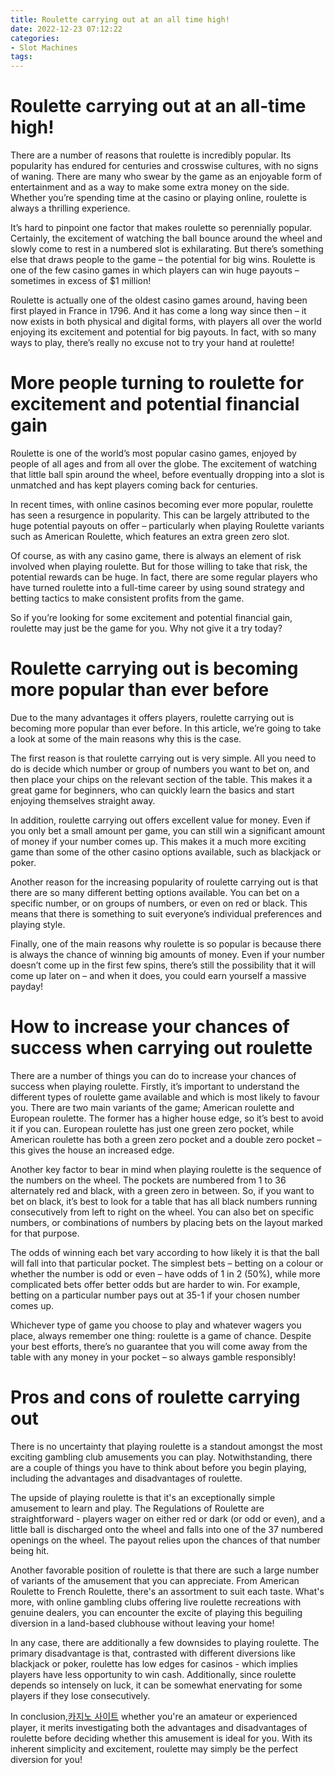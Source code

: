 ```yaml
---
title: Roulette carrying out at an all time high! 
date: 2022-12-23 07:12:22
categories:
- Slot Machines
tags:
---
```



#  Roulette carrying out at an all-time high! 

There are a number of reasons that roulette is incredibly popular. Its popularity has endured for centuries and crosswise cultures, with no signs of waning. There are many who swear by the game as an enjoyable form of entertainment and as a way to make some extra money on the side. Whether you’re spending time at the casino or playing online, roulette is always a thrilling experience.

It’s hard to pinpoint one factor that makes roulette so perennially popular. Certainly, the excitement of watching the ball bounce around the wheel and slowly come to rest in a numbered slot is exhilarating. But there’s something else that draws people to the game – the potential for big wins. Roulette is one of the few casino games in which players can win huge payouts – sometimes in excess of $1 million!

Roulette is actually one of the oldest casino games around, having been first played in France in 1796. And it has come a long way since then – it now exists in both physical and digital forms, with players all over the world enjoying its excitement and potential for big payouts. In fact, with so many ways to play, there’s really no excuse not to try your hand at roulette!

#  More people turning to roulette for excitement and potential financial gain 

Roulette is one of the world’s most popular casino games, enjoyed by people of all ages and from all over the globe. The excitement of watching that little ball spin around the wheel, before eventually dropping into a slot is unmatched and has kept players coming back for centuries.

In recent times, with online casinos becoming ever more popular, roulette has seen a resurgence in popularity. This can be largely attributed to the huge potential payouts on offer – particularly when playing Roulette variants such as American Roulette, which features an extra green zero slot.

Of course, as with any casino game, there is always an element of risk involved when playing roulette. But for those willing to take that risk, the potential rewards can be huge. In fact, there are some regular players who have turned roulette into a full-time career by using sound strategy and betting tactics to make consistent profits from the game.

So if you’re looking for some excitement and potential financial gain, roulette may just be the game for you. Why not give it a try today?

#  Roulette carrying out is becoming more popular than ever before 

Due to the many advantages it offers players, roulette carrying out is becoming more popular than ever before. In this article, we’re going to take a look at some of the main reasons why this is the case.

The first reason is that roulette carrying out is very simple. All you need to do is decide which number or group of numbers you want to bet on, and then place your chips on the relevant section of the table. This makes it a great game for beginners, who can quickly learn the basics and start enjoying themselves straight away.

In addition, roulette carrying out offers excellent value for money. Even if you only bet a small amount per game, you can still win a significant amount of money if your number comes up. This makes it a much more exciting game than some of the other casino options available, such as blackjack or poker.

Another reason for the increasing popularity of roulette carrying out is that there are so many different betting options available. You can bet on a specific number, or on groups of numbers, or even on red or black. This means that there is something to suit everyone’s individual preferences and playing style.

Finally, one of the main reasons why roulette is so popular is because there is always the chance of winning big amounts of money. Even if your number doesn’t come up in the first few spins, there’s still the possibility that it will come up later on – and when it does, you could earn yourself a massive payday!

#  How to increase your chances of success when carrying out roulette 

There are a number of things you can do to increase your chances of success when playing roulette. Firstly, it’s important to understand the different types of roulette game available and which is most likely to favour you. There are two main variants of the game; American roulette and European roulette. The former has a higher house edge, so it’s best to avoid it if you can. European roulette has just one green zero pocket, while American roulette has both a green zero pocket and a double zero pocket – this gives the house an increased edge.

Another key factor to bear in mind when playing roulette is the sequence of the numbers on the wheel. The pockets are numbered from 1 to 36 alternately red and black, with a green zero in between. So, if you want to bet on black, it’s best to look for a table that has all black numbers running consecutively from left to right on the wheel. You can also bet on specific numbers, or combinations of numbers by placing bets on the layout marked for that purpose.

The odds of winning each bet vary according to how likely it is that the ball will fall into that particular pocket. The simplest bets – betting on a colour or whether the number is odd or even – have odds of 1 in 2 (50%), while more complicated bets offer better odds but are harder to win. For example, betting on a particular number pays out at 35-1 if your chosen number comes up.

Whichever type of game you choose to play and whatever wagers you place, always remember one thing: roulette is a game of chance. Despite your best efforts, there’s no guarantee that you will come away from the table with any money in your pocket – so always gamble responsibly!

#  Pros and cons of roulette carrying out

There is no uncertainty that playing roulette is a standout amongst the most exciting gambling club amusements you can play. Notwithstanding, there are a couple of things you have to think about before you begin playing, including the advantages and disadvantages of roulette.

The upside of playing roulette is that it's an exceptionally simple amusement to learn and play. The Regulations of Roulette are straightforward - players wager on either red or dark (or odd or even), and a little ball is discharged onto the wheel and falls into one of the 37 numbered openings on the wheel. The payout relies upon the chances of that number being hit.

Another favorable position of roulette is that there are such a large number of variants of the amusement that you can appreciate. From American Roulette to French Roulette, there's an assortment to suit each taste. What's more, with online gambling clubs offering live roulette recreations with genuine dealers, you can encounter the excite of playing this beguiling diversion in a land-based clubhouse without leaving your home!

In any case, there are additionally a few downsides to playing roulette. The primary disadvantage is that, contrasted with different diversions like blackjack or poker, roulette has low edges for casinos - which implies players have less opportunity to win cash. Additionally, since roulette depends so intensely on luck, it can be somewhat enervating for some players if they lose consecutively.

In conclusion,[카지노 사이트](https://choegocasino.com/) whether you're an amateur or experienced player, it merits investigating both the advantages and disadvantages of roulette before deciding whether this amusement is ideal for you. With its inherent simplicity and excitement, roulette may simply be the perfect diversion for you!